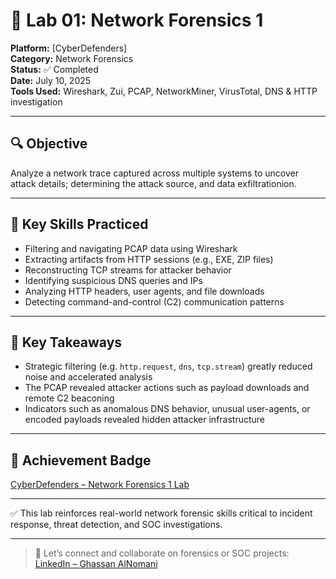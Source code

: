 
# 🧪 Lab 01: Network Forensics 1

**Platform:** [CyberDefenders]  
**Category:** Network Forensics  
**Status:** ✅ Completed  
**Date:** July 10, 2025  
**Tools Used:** Wireshark, Zui, PCAP, NetworkMiner, VirusTotal, DNS & HTTP investigation

---

## 🔍 Objective

Analyze a network trace captured across multiple systems to uncover attack details; determining the attack source, and data exfiltrationion.

---

## 🧰 Key Skills Practiced

- Filtering and navigating PCAP data using Wireshark
- Extracting artifacts from HTTP sessions (e.g., EXE, ZIP files)
- Reconstructing TCP streams for attacker behavior
- Identifying suspicious DNS queries and IPs
- Analyzing HTTP headers, user agents, and file downloads
- Detecting command-and-control (C2) communication patterns

---

## 🧠 Key Takeaways

- Strategic filtering (e.g. `http.request`, `dns`, `tcp.stream`) greatly reduced noise and accelerated analysis
- The PCAP revealed attacker actions such as payload downloads and remote C2 beaconing
- Indicators such as anomalous DNS behavior, unusual user-agents, or encoded payloads revealed hidden attacker infrastructure


---

## 🔗 Achievement Badge  
[CyberDefenders – Network Forensics 1 Lab](https://cyberdefenders.org/online-labs/achievements/GhassanALNumani/network-forensics-2/)

---

✅ This lab reinforces real-world network forensic skills critical to incident response, threat detection, and SOC investigations.


---

> 💬 Let’s connect and collaborate on forensics or SOC projects:  
> [LinkedIn – Ghassan AlNomani](https://www.linkedin.com/in/ghassan-alnomani/)

